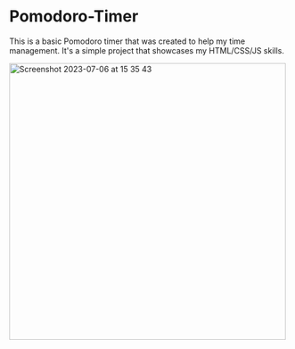# Pomodoro-Timer

 This is a basic Pomodoro timer that was created to help my time management. It's a simple project that showcases my HTML/CSS/JS skills. 

 
<img width="496" alt="Screenshot 2023-07-06 at 15 35 43" src="https://github.com/feyaif3/Pomodoro-Timer/assets/74784382/08b8d174-08ca-4e21-aff8-64bd40204d13">
